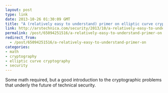 ```yaml
---
layout: post
type: link
date: 2013-10-26 01:30:09 GMT
title: "A (relatively easy to understand) primer on elliptic curve cryptography"
link: http://arstechnica.com/security/2013/10/a-relatively-easy-to-understand-primer-on-elliptic-curve-cryptography/
permalink: /post/65094251516/a-relatively-easy-to-understand-primer-on
redirect_from: 
  - /post/65094251516/a-relatively-easy-to-understand-primer-on
categories:
- math
- cryptography
- elliptic curve cryptography
- security
---
```

<p>Some math required, but a good introduction to the cryptographic problems that underly the future of technical security.</p>